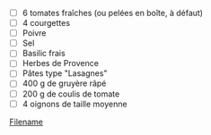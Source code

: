 
- [ ] 6 tomates fraîches (ou pelées en boîte, à défaut)
- [ ] 4 courgettes
- [ ] Poivre
- [ ] Sel
- [ ] Basilic frais
- [ ] Herbes de Provence
- [ ] Pâtes type "Lasagnes"
- [ ] 400 g de gruyère râpé
- [ ] 200 g de coulis de tomate
- [ ] 4 oignons de taille moyenne

[Filename](/Ingredients/ingredients_bechamel.md ':include')
